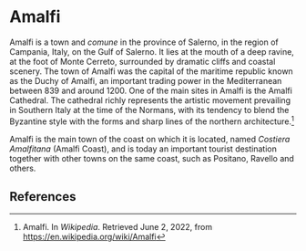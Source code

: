 <param ve-config 
  title="Amalfi" author="Ron" layout="vertical"
  banner="https://upload.wikimedia.org/wikipedia/commons/thumb/f/f9/Amalfi_panorama_I.jpg/1280px-Amalfi_panorama_I.jpg">

<param ve-entity eid="Q80563" name="Amalfi">
<param ve-entity eid="Q212214" name="Amalfi Coast">
<param ve-entity eid="Q686306" name="Amalfi Cathedral">

# Amalfi


Amalfi is a town and _comune_ in the province of Salerno, in the region of Campania, Italy, on the Gulf of Salerno. It lies at the mouth of a deep ravine, at the foot of Monte Cerreto, surrounded by dramatic cliffs and coastal scenery. The town of Amalfi was the capital of the maritime republic known as the Duchy of Amalfi, an important trading power in the Mediterranean between 839 and around 1200.
One of the main sites in Amalfi is the Amalfi Cathedral.  <span data-click-image-zoomto="3757,1851,598,743">The cathedral</span> richly represents the artistic movement prevailing in Southern Italy at the time of the Normans, with its tendency to blend the Byzantine style with the forms and sharp lines of the northern architecture.[^1]
<param ve-image 
  url="https://upload.wikimedia.org/wikipedia/commons/4/4a/Amalfi,_Italy_(21078177390).jpg"
  label="Amalfi, Italy" fit="cover"
  license="CC BY" attribution="Kārlis Dambrāns from Latvia">

Amalfi is the main town of the coast on which it is located, named _Costiera Amalfitana_ (Amalfi Coast), and is today an important tourist destination together with other towns on the same coast, such as Positano, Ravello and others.
<param ve-map center="Q80563" zoom="8">

## References

[^1]: Amalfi. In _Wikipedia_.  Retrieved June 2, 2022, from  https://en.wikipedia.org/wiki/Amalfi
